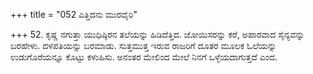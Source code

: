 +++
title = "052 ಎತ್ತಿದನು ಮುರವೈರಿ"

+++
52. ಕೃಷ್ಣ ನಗುತ್ತಾ ಯುಧಿಷ್ಠಿರನ ತಲೆಯನ್ನು ಹಿಡಿದೆತ್ತಿದ. ಜೋಯಿಸರನ್ನು ಕರೆ, ಅಪಾರವಾದ ಸೈನ್ಯವನ್ನು ಬರಹೇಳು. ದಳಪತಿಯನ್ನು ಬರಮಾಡು.  ಸುತ್ತಮುತ್ತ ಇರುವ ರಾಜರಿಗೆ ದೂತರ ಮೂಲಕ ಓಲೆಯನ್ನು ಉಡುಗೊರೆಯನ್ನೂ ಕೊಟ್ಟು ಕಳುಹಿಸು. ಅನಂತರ ಮೇಲಿಂದ ಮೇಲೆ ನಿನಗೆ ಒಳ್ಳೆಯದಾಗುತ್ತದೆ ಎಂದ.